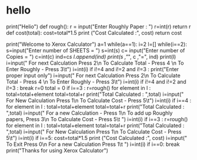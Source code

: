 # hello
print("Helio")
def rough():
	r = input("Enter Roughly Paper : ")
	r=int(r)
	return r
def cost(total):
	cost=total*1.5
	print ("Cost Calculated :", cost)
	return cost

print("Welcome to Xerox Calculator")
a=1
while(a==1):
		i=2
		l=[]
		while(i==2):
			s=input("Enter number of SHEETS = ")
			s=int(s)
			c= input("Enter number of Copies = ")
			c=int(c)
			ind=c*s
			l.append(ind)
			print(s ,"*", c ,"=", ind)
			print(l)
			i=input(" For next Calculation Press 2\n To Calculate Total - Press 4 \n To Enter Roughly - Press 3\t")
			i=int(i)
		if i!=4 and i!=2 and i!=3 :
			print("Enter proper input only")
			i=input(" For next Calculation Press 2\n To Calculate Total - Press 4 \n To Enter Roughly - Press 3\t")
			i=int(i)
		if i!=4 and i!=2 and i!=3 :
			break
		r=0
		total = 0
		if i==3 :
			r=rough()
			for element in l :
				total=total+element
			total=total+r
			print("Total Calculated : ",total)
			i=input(" For New Calculation Press 1\n To Calculate Cost - Press 5\t")
			i=int(i)
		if i==4 :
			for element in l :
				total=total+element
			total=total+r
			print("Total Calculated : ",total)
			i=input(" For a new Calculation - Press 1\n To add up Roughly papers, Press 3\n To Calculate Cost - Press 5\t ")
			i=int(i)
			if i==3 :
				r=rough()
				for element in l :
					total=total+element
				total=total+r
				print("Total Calculated : ",total)
				i=input(" For New Calculation Press 1\n To Calculate Cost - Press 5\t")
			i=int(i)
		if i==5:
			cost=total*1.5
			print ("Cost Calculated :", cost)
			i=input(" To Exit Press 0\n For a new Calculation Press 1\t ")
			i=int(i)
		if i==0:
			break
print("Thanks for using Xerox Calculator")
